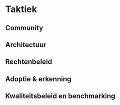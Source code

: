 # Taktiek

## Community

## Architectuur

## Rechtenbeleid

## Adoptie & erkenning

## Kwaliteitsbeleid en benchmarking